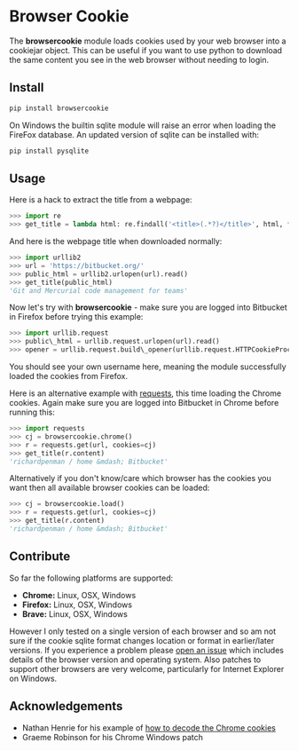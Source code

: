 Browser Cookie
==============

The **browsercookie** module loads cookies used by your web browser
into a cookiejar object. This can be useful if you want to use python to
download the same content you see in the web browser without needing to
login.

Install
-------

```python
pip install browsercookie
```

On Windows the builtin sqlite module will raise an error when loading
the FireFox database. An updated version of sqlite can be installed with:

```python
pip install pysqlite
```

Usage
-----

Here is a hack to extract the title from a webpage:

```python
>>> import re
>>> get_title = lambda html: re.findall('<title>(.*?)</title>', html, flags=re.DOTALL)[0].strip()
```

And here is the webpage title when downloaded normally:

```python
>>> import urllib2
>>> url = 'https://bitbucket.org/'
>>> public_html = urllib2.urlopen(url).read()
>>> get_title(public_html)
'Git and Mercurial code management for teams'
```

Now let's try with **browsercookie** - make sure you are logged into
Bitbucket in Firefox before trying this example:

```python
>>> import urllib.request
>>> public\_html = urllib.request.urlopen(url).read()
>>> opener = urllib.request.build\_opener(urllib.request.HTTPCookieProcessor(cj))
```

You should see your own username here, meaning the module successfully
loaded the cookies from Firefox.

Here is an alternative example with
[requests](http://docs.python-requests.org/en/latest/), this time
loading the Chrome cookies. Again make sure you are logged into
Bitbucket in Chrome before running this:

```python
>>> import requests
>>> cj = browsercookie.chrome()
>>> r = requests.get(url, cookies=cj)
>>> get_title(r.content)
'richardpenman / home &mdash; Bitbucket'
```

Alternatively if you don't know/care which browser has the cookies you
want then all available browser cookies can be loaded:

```python
>>> cj = browsercookie.load()
>>> r = requests.get(url, cookies=cj)
>>> get_title(r.content)
'richardpenman / home &mdash; Bitbucket'
```

Contribute
----------

So far the following platforms are supported:

-  **Chrome:** Linux, OSX, Windows
-  **Firefox:** Linux, OSX, Windows
-  **Brave:** Linux, OSX, Windows

However I only tested on a single version of each browser and so am not
sure if the cookie sqlite format changes location or format in
earlier/later versions. If you experience a problem please [open an
issue](https://github.com/richardpenman/browsercookie/issues/new)
which includes details of the browser version and operating system. Also
patches to support other browsers are very welcome, particularly for
Internet Explorer on Windows.

Acknowledgements
----------------

* Nathan Henrie for his example of [how to decode the Chrome cookies](http://n8henrie.com/2013/11/use-chromes-cookies-for-easier-downloading-with-python-requests/)
* Graeme Robinson for his Chrome Windows patch
